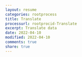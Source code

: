 ```yaml
---
layout: resume
categories: rootprocess
title: Translate
processurl: rootprocid-Translate
excerpt: Translate data
date: 2022-04-10
modified: 2022-04-10
comments: true
share: true
---
```


